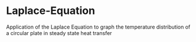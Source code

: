 # Laplace-Equation
Application of the Laplace Equation to graph the temperature distribution of a circular plate in steady state heat transfer
